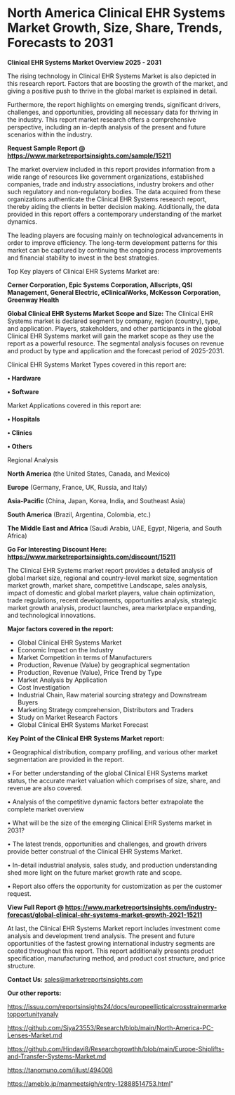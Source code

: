 # North America Clinical EHR Systems Market Growth, Size, Share, Trends, Forecasts to 2031

<Strong> Clinical EHR Systems Market Overview 2025 - 2031</strong>

The rising technology in Clinical EHR Systems Market is also depicted in this research report. Factors that are boosting the growth of the market, and giving a positive push to thrive in the global market is explained in detail.

Furthermore, the report highlights on emerging trends, significant drivers, challenges, and opportunities, providing all necessary data for thriving in the industry. This report market research offers a comprehensive perspective, including an in-depth analysis of the present and future scenarios within the industry.

<strong>Request Sample Report @ <a href=https://www.marketreportsinsights.com/sample/15211>https://www.marketreportsinsights.com/sample/15211</a></strong>

The market overview included in this report provides information from a wide range of resources like government organizations, established companies, trade and industry associations, industry brokers and other such regulatory and non-regulatory bodies. The data acquired from these organizations authenticate the Clinical EHR Systems research report, thereby aiding the clients in better decision making. Additionally, the data provided in this report offers a contemporary understanding of the market dynamics.

The leading players are focusing mainly on technological advancements in order to improve efficiency. The long-term development patterns for this market can be captured by continuing the ongoing process improvements and financial stability to invest in the best strategies.

Top Key players of Clinical EHR Systems Market are:

<strong>Cerner Corporation, Epic Systems Corporation, Allscripts, QSI Management, General Electric, eClinicalWorks, McKesson Corporation, Greenway Health</strong>

<strong><b>Global Clinical EHR Systems Market Scope and Size:</b></strong>
The Clinical EHR Systems market is declared segment by company, region (country), type, and application. Players, stakeholders, and other participants in the global Clinical EHR Systems market will gain the market scope as they use the report as a powerful resource. The segmental analysis focuses on revenue and product by type and application and the forecast period of 2025-2031.

Clinical EHR Systems Market Types covered in this report are:

<strong>• Hardware

• Software</strong>

Market Applications covered in this report are:

<strong>• Hospitals

• Clinics

• Others</strong> 

Regional Analysis

<strong>North America</strong> (the United States, Canada, and Mexico)

<strong>Europe</strong> (Germany, France, UK, Russia, and Italy)

<strong>Asia-Pacific</strong> (China, Japan, Korea, India, and Southeast Asia)

<strong>South America</strong> (Brazil, Argentina, Colombia, etc.)

<strong>The Middle East and Africa</strong> (Saudi Arabia, UAE, Egypt, Nigeria, and South Africa)

<strong>Go For Interesting Discount Here: <a href=https://www.marketreportsinsights.com/discount/15211>https://www.marketreportsinsights.com/discount/15211</a></strong>

The Clinical EHR Systems market report provides a detailed analysis of global market size, regional and country-level market size, segmentation market growth, market share, competitive Landscape, sales analysis, impact of domestic and global market players, value chain optimization, trade regulations, recent developments, opportunities analysis, strategic market growth analysis, product launches, area marketplace expanding, and technological innovations.

<strong><b>Major factors covered in the report:</b></strong>
<ul>
  <li>Global Clinical EHR Systems Market </li>
  <li>Economic Impact on the Industry</li>
  <li>Market Competition in terms of Manufacturers</li>
  <li>Production, Revenue (Value) by geographical segmentation</li>
  <li>Production, Revenue (Value), Price Trend by Type</li>
  <li>Market Analysis by Application</li>
  <li>Cost Investigation</li>
  <li>Industrial Chain, Raw material sourcing strategy and Downstream Buyers</li>
  <li>Marketing Strategy comprehension, Distributors and Traders</li>
  <li>Study on Market Research Factors</li>
  <li>Global Clinical EHR Systems Market Forecast</li>
</ul>

<strong><b>Key Point of the Clinical EHR Systems Market report:</b></strong>

• Geographical distribution, company profiling, and various other market segmentation are provided in the report.

• For better understanding of the global Clinical EHR Systems market status, the accurate market valuation which comprises of size, share, and revenue are also covered.

• Analysis of the competitive dynamic factors better extrapolate the complete market overview

• What will be the size of the emerging Clinical EHR Systems market in 2031?

• The latest trends, opportunities and challenges, and growth drivers provide better construal of the Clinical EHR Systems Market.

• In-detail industrial analysis, sales study, and production understanding shed more light on the future market growth rate and scope.

• Report also offers the opportunity for customization as per the customer request.

<strong><b>View Full Report @ <a href=https://www.marketreportsinsights.com/industry-forecast/global-clinical-ehr-systems-market-growth-2021-15211>https://www.marketreportsinsights.com/industry-forecast/global-clinical-ehr-systems-market-growth-2021-15211</a></b></strong>


At last, the Clinical EHR Systems Market report includes investment come analysis and development trend analysis. The present and future opportunities of the fastest growing international industry segments are coated throughout this report. This report additionally presents product specification, manufacturing method, and product cost structure, and price structure.

<strong>Contact Us:</strong>
sales@marketreportsinsights.com

<strong>Our other reports:</strong>

<a href=https://issuu.com/reportsinsights24/docs/europeellipticalcrosstrainermarketopportunityanaly>https://issuu.com/reportsinsights24/docs/europeellipticalcrosstrainermarketopportunityanaly</a>

<a href=https://github.com/Siya23553/Research/blob/main/North-America-PC-Lenses-Market.md>https://github.com/Siya23553/Research/blob/main/North-America-PC-Lenses-Market.md</a>

<a href=https://github.com/Hindavi8/Researchgrowthh/blob/main/Europe-Shiplifts-and-Transfer-Systems-Market.md>https://github.com/Hindavi8/Researchgrowthh/blob/main/Europe-Shiplifts-and-Transfer-Systems-Market.md</a>

<a href=https://tanomuno.com/illust/494008>https://tanomuno.com/illust/494008</a>

<a href=https://ameblo.jp/manmeetsigh/entry-12888514753.html>https://ameblo.jp/manmeetsigh/entry-12888514753.html</a>"

